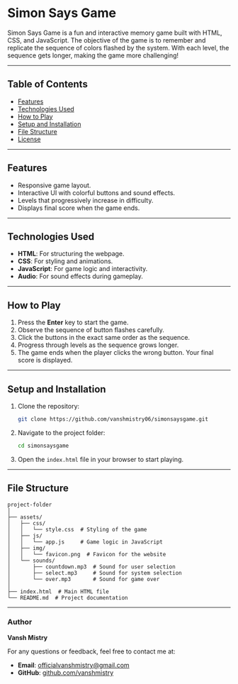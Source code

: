 # Simon Says Game

Simon Says Game is a fun and interactive memory game built with HTML, CSS, and JavaScript. The objective of the game is to remember and replicate the sequence of colors flashed by the system. With each level, the sequence gets longer, making the game more challenging!

---

## Table of Contents
- [Features](#features)
- [Technologies Used](#technologies-used)
- [How to Play](#how-to-play)
- [Setup and Installation](#setup-and-installation)
- [File Structure](#file-structure)
- [License](#license)

---

## Features
- Responsive game layout.
- Interactive UI with colorful buttons and sound effects.
- Levels that progressively increase in difficulty.
- Displays final score when the game ends.

---

## Technologies Used
- **HTML**: For structuring the webpage.
- **CSS**: For styling and animations.
- **JavaScript**: For game logic and interactivity.
- **Audio**: For sound effects during gameplay.

---

## How to Play
1. Press the **Enter** key to start the game.
2. Observe the sequence of button flashes carefully.
3. Click the buttons in the exact same order as the sequence.
4. Progress through levels as the sequence grows longer.
5. The game ends when the player clicks the wrong button. Your final score is displayed.

---

## Setup and Installation
1. Clone the repository:
   ```bash
   git clone https://github.com/vanshmistry06/simonsaysgame.git
   ```
2. Navigate to the project folder:
   ```bash
   cd simonsaysgame
   ```
3. Open the `index.html` file in your browser to start playing.

---

## File Structure
```
project-folder
│
├── assets/
│   ├── css/
│   │   └── style.css  # Styling of the game
│   ├── js/
│   │   └── app.js     # Game logic in JavaScript
│   ├── img/
│   │   └── favicon.png  # Favicon for the website
│   └── sounds/
│       ├── countdown.mp3  # Sound for user selection
│       ├── select.mp3     # Sound for system selection
│       └── over.mp3       # Sound for game over
│
├── index.html  # Main HTML file
└── README.md  # Project documentation
```

---

### Author
**Vansh Mistry**

For any questions or feedback, feel free to contact me at:
- **Email**: [officialvanshmistry@gmail.com](mailto:officialvanshmistry@gmail.com)
- **GitHub**: [github.com/vanshmistry](https://github.com/vanshmistry)

